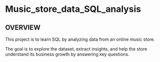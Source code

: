 # Music_store_data_SQL_analysis

## OVERVIEW

This project is to learn SQL by analyzing data from an online music store. 

The goal is to explore the dataset, extract insights, and help the store understand its business growth by answering key questions.
